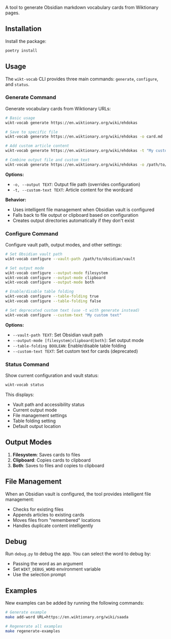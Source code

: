 A tool to generate Obsidian markdown vocabulary cards from Wiktionary pages.

## Installation

Install the package:

```bash
poetry install
```

## Usage

The `wikt-vocab` CLI provides three main commands: `generate`, `configure`, and `status`.

### Generate Command

Generate vocabulary cards from Wiktionary URLs:

```bash
# Basic usage
wikt-vocab generate https://en.wiktionary.org/wiki/ehdokas

# Save to specific file
wikt-vocab generate https://en.wiktionary.org/wiki/ehdokas -o card.md

# Add custom article content
wikt-vocab generate https://en.wiktionary.org/wiki/ehdokas -t "My custom article content"

# Combine output file and custom text
wikt-vocab generate https://en.wiktionary.org/wiki/ehdokas -o /path/to/card.md -t "Custom content"
```

**Options:**
- `-o, --output TEXT`: Output file path (overrides configuration)
- `-t, --custom-text TEXT`: Article content for the wordcard

**Behavior:**
- Uses intelligent file management when Obsidian vault is configured
- Falls back to file output or clipboard based on configuration
- Creates output directories automatically if they don't exist

### Configure Command

Configure vault path, output modes, and other settings:

```bash
# Set Obsidian vault path
wikt-vocab configure --vault-path /path/to/obsidian/vault

# Set output mode
wikt-vocab configure --output-mode filesystem
wikt-vocab configure --output-mode clipboard
wikt-vocab configure --output-mode both

# Enable/disable table folding
wikt-vocab configure --table-folding true
wikt-vocab configure --table-folding false

# Set deprecated custom text (use -t with generate instead)
wikt-vocab configure --custom-text "My custom text"
```

**Options:**
- `--vault-path TEXT`: Set Obsidian vault path
- `--output-mode [filesystem|clipboard|both]`: Set output mode
- `--table-folding BOOLEAN`: Enable/disable table folding
- `--custom-text TEXT`: Set custom text for cards (deprecated)

### Status Command

Show current configuration and vault status:

```bash
wikt-vocab status
```

This displays:
- Vault path and accessibility status
- Current output mode
- File management settings
- Table folding setting
- Default output location

## Output Modes

1. **Filesystem**: Saves cards to files
2. **Clipboard**: Copies cards to clipboard
3. **Both**: Saves to files and copies to clipboard

## File Management

When an Obsidian vault is configured, the tool provides intelligent file management:
- Checks for existing files
- Appends articles to existing cards
- Moves files from "remembered" locations
- Handles duplicate content intelligently

## Debug

Run `debug.py` to debug the app. You can select the word to debug by:
- Passing the word as an argument
- Set `WIKT_DEBUG_WORD` environment variable
- Use the selection prompt

## Examples

New examples can be added by running the following commands:

```bash
# Generate example
make add-word URL=https://en.wiktionary.org/wiki/saada
```

```bash
# Regenerate all examples
make regenerate-examples
```
